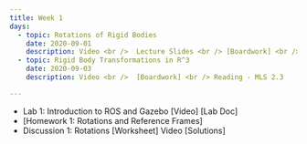```yaml
---
title: Week 1
days:
  - topic: Rotations of Rigid Bodies
    date: 2020-09-01
    description: Video <br />  Lecture Slides <br /> [Boardwork] <br /> Reading - MLS 2.1, 2.2
  - topic: Rigid Body Transformations in R^3
    date: 2020-09-03
    description: Video <br />  [Boardwork] <br /> Reading - MLS 2.3

---
```

- Lab 1: Introduction to ROS and Gazebo [Video] [Lab Doc]
- [Homework 1: Rotations and Reference Frames]
- Discussion 1: Rotations [Worksheet] Video [Solutions]

